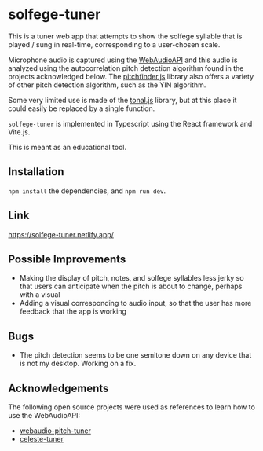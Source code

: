# solfege-tuner
This is a tuner web app that attempts to show the solfege syllable that is played / sung in real-time, corresponding to a user-chosen scale.

Microphone audio is captured using the [WebAudioAPI](https://developer.mozilla.org/en-US/docs/Web/API/Web_Audio_API) and this audio is analyzed using the autocorrelation pitch detection algorithm found in the projects acknowledged below. The [pitchfinder.js](https://github.com/peterkhayes/pitchfinder) library also offers a variety of other pitch detection algorithm, such as the YIN algorithm. 

Some very limited use is made of the [tonal.js](https://github.com/tonaljs/tonal) library, but at this place it could easily be replaced by a single function.

`solfege-tuner` is implemented in Typescript using the React framework and Vite.js.

This is meant as an educational tool.

## Installation
`npm install` the dependencies, and `npm run dev`.

## Link
https://solfege-tuner.netlify.app/

## Possible Improvements
* Making the display of pitch, notes, and solfege syllables less jerky so that users can anticipate when the pitch is about to change, perhaps with a visual
* Adding a visual corresponding to audio input, so that the user has more feedback that the app is working

## Bugs
* The pitch detection seems to be one semitone down on any device that is not my desktop. Working on a fix.

## Acknowledgements
The following open source projects were used as references to learn how to use the WebAudioAPI:
* [webaudio-pitch-tuner](https://github.com/dgvai/webaudio-pitch-tuner/blob/master/src/index.js)
* [celeste-tuner](https://github.com/pmoieni/celeste-tuner/blob/main/src/lib/Tuner.svelte)

